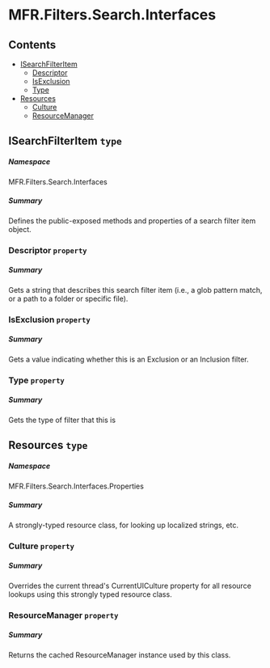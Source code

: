 <a name='assembly'></a>
# MFR.Filters.Search.Interfaces

## Contents

- [ISearchFilterItem](#T-MFR-Filters-Search-Interfaces-ISearchFilterItem 'MFR.Filters.Search.Interfaces.ISearchFilterItem')
  - [Descriptor](#P-MFR-Filters-Search-Interfaces-ISearchFilterItem-Descriptor 'MFR.Filters.Search.Interfaces.ISearchFilterItem.Descriptor')
  - [IsExclusion](#P-MFR-Filters-Search-Interfaces-ISearchFilterItem-IsExclusion 'MFR.Filters.Search.Interfaces.ISearchFilterItem.IsExclusion')
  - [Type](#P-MFR-Filters-Search-Interfaces-ISearchFilterItem-Type 'MFR.Filters.Search.Interfaces.ISearchFilterItem.Type')
- [Resources](#T-MFR-Filters-Search-Interfaces-Properties-Resources 'MFR.Filters.Search.Interfaces.Properties.Resources')
  - [Culture](#P-MFR-Filters-Search-Interfaces-Properties-Resources-Culture 'MFR.Filters.Search.Interfaces.Properties.Resources.Culture')
  - [ResourceManager](#P-MFR-Filters-Search-Interfaces-Properties-Resources-ResourceManager 'MFR.Filters.Search.Interfaces.Properties.Resources.ResourceManager')

<a name='T-MFR-Filters-Search-Interfaces-ISearchFilterItem'></a>
## ISearchFilterItem `type`

##### Namespace

MFR.Filters.Search.Interfaces

##### Summary

Defines the public-exposed methods and properties of a search filter
item object.

<a name='P-MFR-Filters-Search-Interfaces-ISearchFilterItem-Descriptor'></a>
### Descriptor `property`

##### Summary

Gets a string that describes this search filter item (i.e., a glob
pattern match, or a path to a folder or specific file).

<a name='P-MFR-Filters-Search-Interfaces-ISearchFilterItem-IsExclusion'></a>
### IsExclusion `property`

##### Summary

Gets a value indicating whether this is an Exclusion or an Inclusion filter.

<a name='P-MFR-Filters-Search-Interfaces-ISearchFilterItem-Type'></a>
### Type `property`

##### Summary

Gets the type of filter that this is

<a name='T-MFR-Filters-Search-Interfaces-Properties-Resources'></a>
## Resources `type`

##### Namespace

MFR.Filters.Search.Interfaces.Properties

##### Summary

A strongly-typed resource class, for looking up localized strings, etc.

<a name='P-MFR-Filters-Search-Interfaces-Properties-Resources-Culture'></a>
### Culture `property`

##### Summary

Overrides the current thread's CurrentUICulture property for all
  resource lookups using this strongly typed resource class.

<a name='P-MFR-Filters-Search-Interfaces-Properties-Resources-ResourceManager'></a>
### ResourceManager `property`

##### Summary

Returns the cached ResourceManager instance used by this class.
